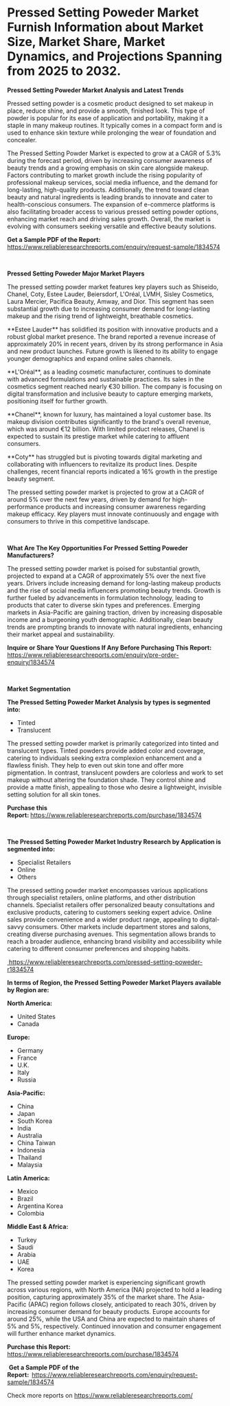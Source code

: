<p><h1>Pressed Setting Poweder Market Furnish Information about Market Size, Market Share, Market Dynamics, and Projections Spanning from 2025 to 2032.</h1></p><p><strong>Pressed Setting Poweder Market Analysis and Latest Trends</strong></p>
<p><p>Pressed setting powder is a cosmetic product designed to set makeup in place, reduce shine, and provide a smooth, finished look. This type of powder is popular for its ease of application and portability, making it a staple in many makeup routines. It typically comes in a compact form and is used to enhance skin texture while prolonging the wear of foundation and concealer.</p><p>The Pressed Setting Powder Market is expected to grow at a CAGR of 5.3% during the forecast period, driven by increasing consumer awareness of beauty trends and a growing emphasis on skin care alongside makeup. Factors contributing to market growth include the rising popularity of professional makeup services, social media influence, and the demand for long-lasting, high-quality products. Additionally, the trend toward clean beauty and natural ingredients is leading brands to innovate and cater to health-conscious consumers. The expansion of e-commerce platforms is also facilitating broader access to various pressed setting powder options, enhancing market reach and driving sales growth. Overall, the market is evolving with consumers seeking versatile and effective beauty solutions.</p></p>
<p><strong>Get a Sample PDF of the Report:&nbsp;</strong> <a href="https://www.reliableresearchreports.com/enquiry/request-sample/1834574?utm_campaign=2252&utm_medium=2&utm_source=Github&utm_content=ia&utm_term=09022025&utm_id=pressed-setting-poweder">https://www.reliableresearchreports.com/enquiry/request-sample/1834574</a></p>
<p>&nbsp;</p>
<p><strong>Pressed Setting Poweder Major Market Players</strong></p>
<p><p>The pressed setting powder market features key players such as Shiseido, Chanel, Coty, Estee Lauder, Beiersdorf, L'Oréal, LVMH, Sisley Cosmetics, Laura Mercier, Pacifica Beauty, Amway, and Dior. This segment has seen substantial growth due to increasing consumer demand for long-lasting makeup and the rising trend of lightweight, breathable cosmetics.</p><p>**Estee Lauder** has solidified its position with innovative products and a robust global market presence. The brand reported a revenue increase of approximately 20% in recent years, driven by its strong performance in Asia and new product launches. Future growth is likened to its ability to engage younger demographics and expand online sales channels.</p><p>**L'Oréal**, as a leading cosmetic manufacturer, continues to dominate with advanced formulations and sustainable practices. Its sales in the cosmetics segment reached nearly €30 billion. The company is focusing on digital transformation and inclusive beauty to capture emerging markets, positioning itself for further growth.</p><p>**Chanel**, known for luxury, has maintained a loyal customer base. Its makeup division contributes significantly to the brand's overall revenue, which was around €12 billion. With limited product releases, Chanel is expected to sustain its prestige market while catering to affluent consumers.</p><p>**Coty** has struggled but is pivoting towards digital marketing and collaborating with influencers to revitalize its product lines. Despite challenges, recent financial reports indicated a 16% growth in the prestige beauty segment.</p><p>The pressed setting powder market is projected to grow at a CAGR of around 5% over the next few years, driven by demand for high-performance products and increasing consumer awareness regarding makeup efficacy. Key players must innovate continuously and engage with consumers to thrive in this competitive landscape.</p></p>
<p>&nbsp;</p>
<p><strong>What Are The Key Opportunities For Pressed Setting Poweder Manufacturers?</strong></p>
<p><p>The pressed setting powder market is poised for substantial growth, projected to expand at a CAGR of approximately 5% over the next five years. Drivers include increasing demand for long-lasting makeup products and the rise of social media influencers promoting beauty trends. Growth is further fueled by advancements in formulation technology, leading to products that cater to diverse skin types and preferences. Emerging markets in Asia-Pacific are gaining traction, driven by increasing disposable income and a burgeoning youth demographic. Additionally, clean beauty trends are prompting brands to innovate with natural ingredients, enhancing their market appeal and sustainability.</p></p>
<p><strong>Inquire or Share Your Questions If Any Before Purchasing This Report:</strong> <a href="https://www.reliableresearchreports.com/enquiry/pre-order-enquiry/1834574?utm_campaign=2252&utm_medium=2&utm_source=Github&utm_content=ia&utm_term=09022025&utm_id=pressed-setting-poweder">https://www.reliableresearchreports.com/enquiry/pre-order-enquiry/1834574</a></p>
<p>&nbsp;</p>
<p><strong>Market Segmentation</strong></p>
<p><strong>The Pressed Setting Poweder Market Analysis by types is segmented into:</strong></p>
<p><ul><li>Tinted</li><li>Translucent</li></ul></p>
<p><p>The pressed setting powder market is primarily categorized into tinted and translucent types. Tinted powders provide added color and coverage, catering to individuals seeking extra complexion enhancement and a flawless finish. They help to even out skin tone and offer more pigmentation. In contrast, translucent powders are colorless and work to set makeup without altering the foundation shade. They control shine and provide a matte finish, appealing to those who desire a lightweight, invisible setting solution for all skin tones.</p></p>
<p><strong>Purchase this Report:&nbsp;</strong><a href="https://www.reliableresearchreports.com/purchase/1834574?utm_campaign=2252&utm_medium=2&utm_source=Github&utm_content=ia&utm_term=09022025&utm_id=pressed-setting-poweder">https://www.reliableresearchreports.com/purchase/1834574</a></p>
<p>&nbsp;</p>
<p><strong>The Pressed Setting Poweder Market Industry Research by Application is segmented into:</strong></p>
<p><ul><li>Specialist Retailers</li><li>Online</li><li>Others</li></ul></p>
<p><p>The pressed setting powder market encompasses various applications through specialist retailers, online platforms, and other distribution channels. Specialist retailers offer personalized beauty consultations and exclusive products, catering to customers seeking expert advice. Online sales provide convenience and a wider product range, appealing to digital-savvy consumers. Other markets include department stores and salons, creating diverse purchasing avenues. This segmentation allows brands to reach a broader audience, enhancing brand visibility and accessibility while catering to different consumer preferences and shopping habits.</p></p>
<p><a href="https://www.reliableresearchreports.com/pressed-setting-poweder-r1834574?utm_campaign=2252&utm_medium=2&utm_source=Github&utm_content=ia&utm_term=09022025&utm_id=pressed-setting-poweder">&nbsp;https://www.reliableresearchreports.com/pressed-setting-poweder-r1834574</a></p>
<p><strong>In terms of Region, the Pressed Setting Poweder Market Players available by Region are:</strong></p>
<p>
    <p> <strong> North America: </strong>
        <ul>
            <li>United States</li>
            <li>Canada</li>
        </ul>
        </p> 
    <p> <strong> Europe: </strong>
        <ul>
            <li>Germany</li>
            <li>France</li>
            <li>U.K.</li>
            <li>Italy</li>
            <li>Russia</li>
        </ul>
        </p> 
    <p> <strong> Asia-Pacific: </strong>
        <ul>
            <li>China</li>
            <li>Japan</li>
            <li>South Korea</li>
            <li>India</li>
            <li>Australia</li>
            <li>China Taiwan</li>
            <li>Indonesia</li>
            <li>Thailand</li>
            <li>Malaysia</li>
        </ul>
        </p> 
    <p> <strong> Latin America: </strong>
        <ul>
            <li>Mexico</li>
            <li>Brazil</li>
            <li>Argentina Korea</li>
            <li>Colombia</li>
        </ul>
        </p> 
    <p> <strong> Middle East & Africa: </strong>
        <ul>
            <li>Turkey</li>
            <li>Saudi</li>
            <li>Arabia</li>
            <li>UAE</li>
            <li>Korea</li>
        </ul>
    </p>
    </p>
<p><p>The pressed setting powder market is experiencing significant growth across various regions, with North America (NA) projected to hold a leading position, capturing approximately 35% of the market share. The Asia-Pacific (APAC) region follows closely, anticipated to reach 30%, driven by increasing consumer demand for beauty products. Europe accounts for around 25%, while the USA and China are expected to maintain shares of 5% and 5%, respectively. Continued innovation and consumer engagement will further enhance market dynamics.</p></p>
<p><strong>Purchase this Report: </strong><a href="https://www.reliableresearchreports.com/purchase/1834574?utm_campaign=2252&utm_medium=2&utm_source=Github&utm_content=ia&utm_term=09022025&utm_id=pressed-setting-poweder">https://www.reliableresearchreports.com/purchase/1834574</a></p>
<p>&nbsp;<strong>Get a Sample PDF of the Report:&nbsp;&nbsp;</strong><a href="https://www.reliableresearchreports.com/enquiry/request-sample/1834574?utm_campaign=2252&utm_medium=2&utm_source=Github&utm_content=ia&utm_term=09022025&utm_id=pressed-setting-poweder">https://www.reliableresearchreports.com/enquiry/request-sample/1834574</a></p>
<p><strong></strong></p>
<p>Check more reports on <a href="https://www.reliableresearchreports.com/?utm_campaign=2252&utm_medium=2&utm_source=Github&utm_content=ia&utm_term=09022025&utm_id=pressed-setting-poweder">https://www.reliableresearchreports.com/</a></p>